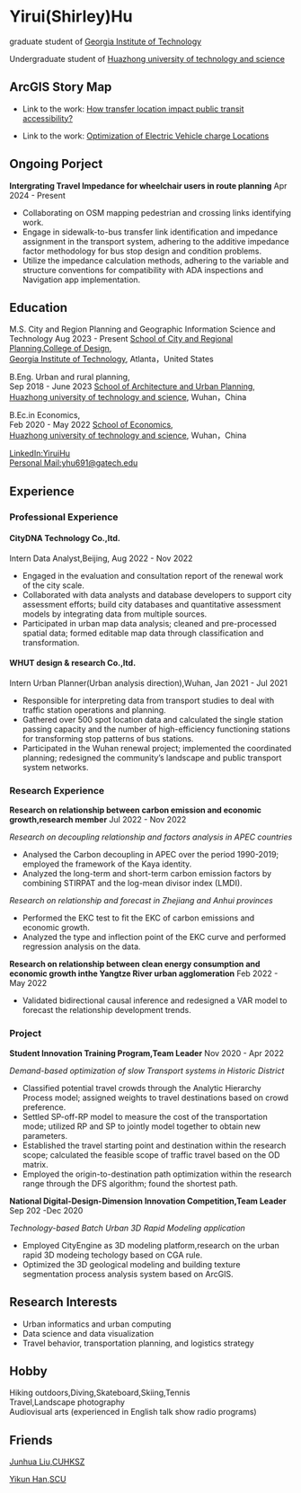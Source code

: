 
# Yirui(Shirley)Hu

graduate student of [Georgia Institute of Technology](https://www.gatech.edu/) 

Undergraduate student of [Huazhong university of technology and science](https://www.hust.edu.cn)

## ArcGIS Story Map


- Link to the work: [How transfer location impact public transit accessibility?](https://arcg.is/1OeKTG1)

- Link to the work: [Optimization of Electric Vehicle charge Locations](https://arcg.is/5vajX0)


## Ongoing Porject
**Intergrating Travel Impedance for wheelchair users in route planning**
Apr 2024 - Present

- Collaborating on OSM mapping pedestrian and crossing links identifying work.
- Engage in sidewalk-to-bus transfer link identification and impedance assignment in the transport system, adhering to the additive impedance factor methodology for bus stop design and condition problems.
- Utilize the impedance calculation methods, adhering to the variable and structure conventions for compatibility with ADA inspections and Navigation app implementation.




## Education
M.S. City and Region Planning and Geographic Information Science and Technology
Aug 2023 - Present
[School of City and Regional Planning,College of Design](https://planning.gatech.edu/),  
[Georgia Institute of Technology](https://www.gatech.edu/), Atlanta，United States  


B.Eng. Urban and rural planning,  
Sep 2018 - June 2023
[School of Architecture and Urban Planning](http://aup.hust.edu.cn/),  
[Huazhong university of technology and science](https://www.hust.edu.cn), Wuhan，China  

B.Ec.in Economics,  
Feb 2020 - May 2022
[School of Economics](http://eco.hust.edu.cn/),  
[Huazhong university of technology and science](https://www.hust.edu.cn), Wuhan，China  

[LinkedIn:YiruiHu](https://www.linkedin.com/in/yirui-hu-13a015210/)  
[Personal Mail:yhu691@gatech.edu](yhu691@gatech.edu)

## Experience
### Professional Experience
#### CityDNA Technology Co.,ltd.
Intern Data Analyst,Beijing,
Aug 2022 - Nov 2022
  - Engaged in the evaluation and consultation report of the renewal work of the city scale.
  - Collaborated with data analysts and database developers to support city assessment efforts; build city databases and quantitative assessment models by integrating data from multiple sources.
  - Participated in urban map data analysis; cleaned and pre-processed spatial data; formed editable map data through classification and transformation.
  
#### WHUT design & research Co.,ltd.
Intern Urban Planner(Urban analysis direction),Wuhan,
Jan 2021 - Jul 2021
  - Responsible for interpreting data from transport studies to deal with traffic station operations and planning.
  - Gathered over 500 spot location data and calculated the single station passing capacity and the number of high-efficiency functioning stations for transforming stop patterns of bus stations.
  - Participated in the Wuhan renewal project; implemented the coordinated planning; redesigned the community’s landscape and public transport system networks.

### Research Experience
**Research on relationship between carbon emission and economic growth,research member**
Jul 2022 - Nov 2022

*Research on decoupling relationship and factors analysis in APEC countries*

- Analysed the Carbon decoupling in APEC over the period 1990-2019; employed the framework of the Kaya identity.
- Analyzed the long-term and short-term carbon emission factors by combining STIRPAT and the log-mean divisor index (LMDI).

*Research on relationship and forecast in Zhejiang and Anhui provinces*
- Performed the EKC test to fit the EKC of carbon emissions and economic growth.
- Analyzed the type and inflection point of the EKC curve and performed regression analysis on the data.

**Research on relationship between clean energy consumption and economic growth inthe Yangtze River urban agglomeration**
Feb 2022 - May 2022
- Validated bidirectional causal inference and redesigned a VAR model to forecast the relationship development trends.

### Project
**Student Innovation Training Program,Team Leader**
Nov 2020 - Apr 2022

*Demand-based optimization of slow Transport systems in Historic District*

- Classified potential travel crowds through the Analytic Hierarchy Process model; assigned weights to travel destinations based on crowd preference.
- Settled SP-off-RP model to measure the cost of the transportation mode; utilized RP and SP to jointly model together to obtain new parameters.
- Established the travel starting point and destination within the research scope; calculated the feasible scope of traffic travel based on the OD matrix.
- Employed the origin-to-destination path optimization within the research range through the DFS algorithm; found the shortest path.

**National Digital-Design-Dimension Innovation Competition,Team Leader**
Sep 202 -Dec 2020

*Technology-based Batch Urban 3D Rapid Modeling application*

- Employed CityEngine as 3D modeling platform,research on the urban rapid 3D modeing techology based on CGA rule.
- Optimized the 3D geological modeling and building texture segmentation process analysis system based on ArcGIS.

## Research Interests
- Urban informatics and urban computing
- Data science and data visualization
- Travel behavior, transportation planning, and logistics strategy


## Hobby
Hiking outdoors,Diving,Skateboard,Skiing,Tennis\
Travel,Landscape photography\
Audiovisual arts (experienced in English talk show radio programs)

## Friends
[Junhua Liu,CUHKSZ](https://junhualiu0.github.io/)

[Yikun Han,SCU](https://yikunhan.me/)
